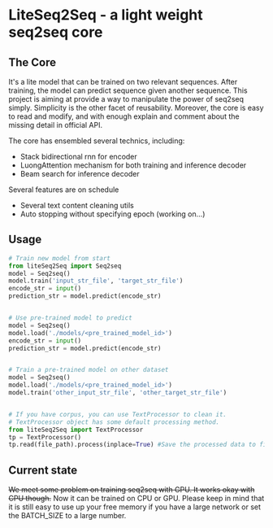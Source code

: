 # LiteSeq2Seq - a light weight seq2seq core
## The Core
It's a lite model that can be trained on two relevant sequences. After training, the model can predict sequence given another sequence.
This project is aiming at provide a way to manipulate the power of seq2seq simply. Simplicity is the other facet of reusability. 
Moreover, the core is easy to read and modify, and with enough explain and comment about the missing detail in official API.

The core has ensembled several technics, including:
- Stack bidirectional rnn for encoder
- LuongAttention mechanism for both training and inference decoder
- Beam search for inference decoder

Several features are on schedule
- Several text content cleaning utils 
- Auto stopping without specifying epoch (working on...)

## Usage
```python
# Train new model from start
from liteSeq2Seq import Seq2seq
model = Seq2seq()
model.train('input_str_file', 'target_str_file')
encode_str = input()
prediction_str = model.predict(encode_str)


# Use pre-trained model to predict
model = Seq2seq()
model.load('./models/<pre_trained_model_id>')
encode_str = input()
prediction_str = model.predict(encode_str)


# Train a pre-trained model on other dataset
model = Seq2seq()
model.load('./models/<pre_trained_model_id>')
model.train('other_input_str_file', 'other_target_str_file')


# If you have corpus, you can use TextProcessor to clean it.
# TextProcessor object has some default processing method.
from liteSeq2Seq import TextProcessor
tp = TextProcessor()
tp.read(file_path).process(inplace=True) #Save the processed data to file named `file_path.proc`
```

## Current state
~~We meet some problem on training seq2seq with GPU. It works okay with CPU though.~~
Now it can be trained on CPU or GPU. 
Please keep in mind that it is still easy to use up your free memory if you have a large network or set the BATCH\_SIZE to a large number.


